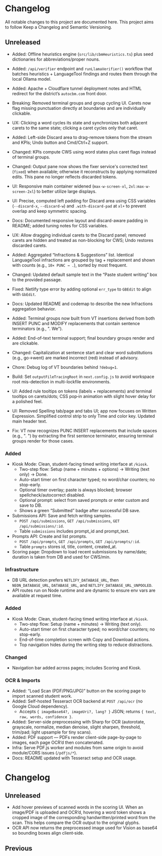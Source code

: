 # Changelog

All notable changes to this project are documented here.
This project aims to follow Keep a Changelog and Semantic Versioning.

## Unreleased

- Added: Offline heuristics engine (`src/lib/cbmHeuristics.ts`) plus seed dictionaries for abbreviations/proper nouns.
- Added: `/api/verifier` endpoint and `runLlamaVerifier()` workflow that batches heuristics + LanguageTool findings and routes them through the local Ollama model.
- Added: Apache + Cloudflare tunnel deployment notes and HTML redirect for the district’s `autocbm.com` front door.
- Breaking: Removed terminal groups and group cycling UI. Carets now flag missing punctuation directly at boundaries and are individually clickable.
- UX: Clicking a word cycles its state and synchronizes both adjacent carets to the same state; clicking a caret cycles only that caret.
- Added: Left-side Discard area to drag-remove tokens from the stream and KPIs; Undo button and Cmd/Ctrl+Z support.
- Changed: KPIs compute CWS using word states plus caret flags instead of terminal groups.
- Changed: Output pane now shows the fixer service's corrected text (`fixed`) when available; otherwise it reconstructs by applying normalized edits. This pane no longer reflects discarded tokens.

- UI: Responsive main container widened (`max-w-screen-xl`, `2xl:max-w-screen-2xl`) to better utilize large displays.
- UI: Precise, computed left padding for Discard area using CSS variables (`--discard-x`, `--discard-w`) and `.with-discard-pad` at `xl+` to prevent overlap and keep symmetric spacing.
- Docs: Documented responsive layout and discard-aware padding in README; added tuning notes for CSS variables.

- UX: Allow dragging individual carets to the Discard panel; removed carets are hidden and treated as non-blocking for CWS; Undo restores discarded carets.

- Added: Aggregated “Infractions & Suggestions” list. Identical LanguageTool infractions are grouped by tag + replacement and shown with counts (e.g., `10× PUNC → .`), sorted by most frequent.
- Changed: Updated default sample text in the “Paste student writing” box to the provided passage.
- Fixed: Netlify type error by adding optional `err_type` to `GBEdit` to align with `GbEdit`.
- Docs: Updated README and codemap to describe the new Infractions aggregation behavior.

- Added: Terminal groups now built from VT insertions derived from both INSERT PUNC and MODIFY replacements that contain sentence terminators (e.g., ". We").
- Added: End-of-text terminal support; final boundary groups render and are clickable.
- Changed: Capitalization at sentence start and clear word substitutions (e.g., go→went) are marked incorrect (red) instead of advisory.
- Chore: Debug log of VT boundaries behind `?debug=1`.
- Build: Set `outputFileTracingRoot` in `next.config.js` to avoid workspace root mis-detection in multi-lockfile environments.
- UI: Added rule tooltips on tokens (labels + replacements) and terminal tooltips on carets/dots; CSS pop‑in animation with slight hover delay for a polished feel.
- UI: Removed Spelling tab/page and tabs UI; app now focuses on Written Expression. Simplified control strip to only Time and color key. Updated main header text.
 - Fix: VT now recognizes PUNC INSERT replacements that include spaces (e.g., ". ") by extracting the first sentence terminator, ensuring terminal groups render for those cases.

### Added
- Kiosk Mode: Clean, student-facing timed writing interface at `/kiosk`.
  - Two-step flow: Setup (name + minutes + options) → Writing (text only) → Done.
  - Auto-start timer on first character typed; no word/char counters; no stop-early.
  - Optional timer overlay; paste is always blocked; browser spellcheck/autocorrect disabled.
  - Optional prompt: select from saved prompts or enter custom and save to DB.
  - Shows a green “Submitted” badge after successful DB save.
- Submissions API: Save and fetch writing samples.
  - `POST /api/submissions`, `GET /api/submissions`, `GET /api/submissions/:id`.
  - Table `submissions` includes prompt_id and prompt_text.
- Prompts API: Create and list prompts.
  - `POST /api/prompts`, `GET /api/prompts`, `GET /api/prompts/:id`.
  - Table `prompts` stores id, title, content, created_at.
- Scoring page: Dropdown to load recent submissions by name/date; duration is taken from DB and used for CWS/min.

### Infrastructure
- DB URL detection prefers `NETLIFY_DATABASE_URL`, then `NEON_DATABASE_URL`, `DATABASE_URL`, and `NETLIFY_DATABASE_URL_UNPOOLED`.
- API routes run on Node runtime and are dynamic to ensure env vars are available at request time.

### Added
- Kiosk Mode: Clean, student-facing timed writing interface at `/kiosk`.
  - Two-step flow: Setup (name + minutes) → Writing (text only).
  - Auto-start timer on first character typed; no word/char counters; no stop-early.
  - End-of-time completion screen with Copy and Download actions.
  - Top navigation hides during the writing step to reduce distractions.

### Changed
- Navigation bar added across pages; includes Scoring and Kiosk.

### OCR & Imports
- Added: “Load Scan (PDF/PNG/JPG)” button on the scoring page to import scanned student work.
- Added: Self-hosted Tesseract OCR backend at `POST /api/ocr` (no Google Cloud dependency).
  - Accepts `{ imageBase64?, imageUri?, lang? }` JSON; returns `{ text, raw, words, confidence }`.
- Added: Server-side preprocessing with Sharp for OCR (autorotate, grayscale, normalize, median denoise, slight sharpen, threshold, trim/pad; light upsample for tiny scans).
- Added: PDF support — PDFs render client-side page-by-page to images, each page OCR’d then concatenated.
- Infra: Serve PDF.js worker and modules from same origin to avoid module/CORS issues (`/pdfjs/*`).
- Docs: README updated with Tesseract setup and OCR usage.
# Changelog

## Unreleased

- Add hover previews of scanned words in the scoring UI. When an image/PDF is uploaded and OCR’d, hovering a word token shows a cropped image of the corresponding handwritten/printed word from the scan. This helps compare the OCR output to the original glyphs.
- OCR API now returns the preprocessed image used for Vision as base64 so bounding boxes align client‑side.

## Previous
